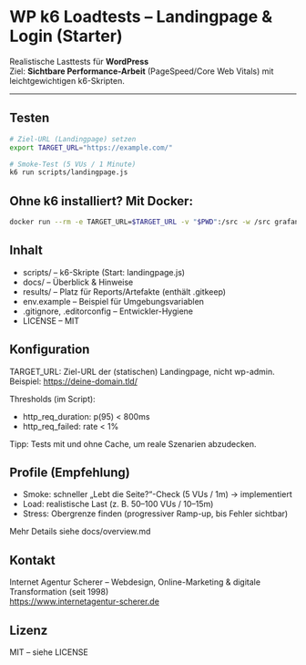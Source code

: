 # WP k6 Loadtests – Landingpage & Login (Starter)

Realistische Lasttests für **WordPress**  
Ziel: **Sichtbare Performance-Arbeit** (PageSpeed/Core Web Vitals) mit leichtgewichtigen k6-Skripten.

---

## Testen

```bash
# Ziel-URL (Landingpage) setzen
export TARGET_URL="https://example.com/"

# Smoke-Test (5 VUs / 1 Minute)
k6 run scripts/landingpage.js

```

## Ohne k6 installiert? Mit Docker:
```bash
docker run --rm -e TARGET_URL=$TARGET_URL -v "$PWD":/src -w /src grafana/k6 run scripts/landingpage.js

```

## Inhalt

- scripts/ – k6-Skripte (Start: landingpage.js)
- docs/ – Überblick & Hinweise
- results/ – Platz für Reports/Artefakte (enthält .gitkeep)
- env.example – Beispiel für Umgebungsvariablen
- .gitignore, .editorconfig – Entwickler-Hygiene
- LICENSE – MIT

## Konfiguration

TARGET_URL: Ziel-URL der (statischen) Landingpage, nicht wp-admin.  
Beispiel: https://deine-domain.tld/

Thresholds (im Script):
- http_req_duration: p(95) < 800ms
- http_req_failed: rate < 1%

Tipp: Tests mit und ohne Cache, um reale Szenarien abzudecken.

## Profile (Empfehlung)

- Smoke: schneller „Lebt die Seite?“-Check (5 VUs / 1m) → implementiert
- Load: realistische Last (z. B. 50–100 VUs / 10–15m)
- Stress: Obergrenze finden (progressiver Ramp-up, bis Fehler sichtbar)

Mehr Details siehe docs/overview.md

## Kontakt
Internet Agentur Scherer – Webdesign, Online-Marketing & digitale Transformation (seit 1998)  
https://www.internetagentur-scherer.de

## Lizenz
MIT – siehe LICENSE
